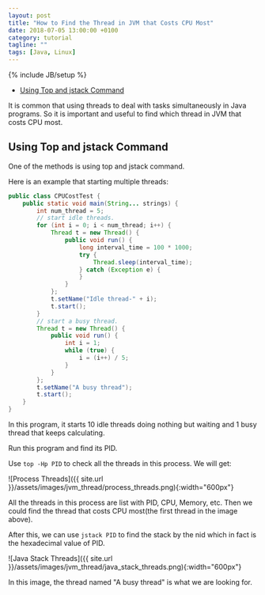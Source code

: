 ```yaml
---
layout: post
title: "How to Find the Thread in JVM that Costs CPU Most"
date: 2018-07-05 13:00:00 +0100
category: tutorial
tagline: ""
tags: [Java, Linux]
---
```

{% include JB/setup %}

* [Using Top and jstack Command](#using-top-and-jstack-command)


It is common that using threads to deal with tasks simultaneously in Java programs. So it is important and useful to find which thread in JVM that costs CPU most.


## Using Top and jstack Command

One of the methods is using top and jstack command.

Here is an example that starting multiple threads:

```java
public class CPUCostTest {
    public static void main(String... strings) {
        int num_thread = 5;
        // start idle threads.
        for (int i = 0; i < num_thread; i++) {
            Thread t = new Thread() {
                public void run() {
                    long interval_time = 100 * 1000;
                    try {
                        Thread.sleep(interval_time);
                    } catch (Exception e) {
                    }
                }
            };
            t.setName("Idle thread-" + i);
            t.start();
        }
        // start a busy thread.
        Thread t = new Thread() {
            public void run() {
                int i = 1;
                while (true) {
                    i = (i++) / 5;
                }
            }
        };
        t.setName("A busy thread");
        t.start();
    }
}
```

In this program, it starts 10 idle threads doing nothing but waiting and 1 busy thread that keeps calculating.

Run this program and find its PID.

Use ```top -Hp PID``` to check all the threads in this process.
We will get:

![Process Threads]({{ site.url }}/assets/images/jvm_thread/process_threads.png){:width="600px"}

All the threads in this process are list with PID, CPU, Memory, etc.
Then we could find the thread that costs CPU most(the first thread in the image above).

After this, we can use ```jstack PID``` to find the stack by the nid which in fact is the hexadecimal value of PID.

![Java Stack Threads]({{ site.url }}/assets/images/jvm_thread/java_stack_threads.png){:width="600px"}

In this image, the thread named "A busy thread" is what we are looking for.